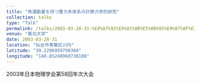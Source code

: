 ```yaml
---
title: "角運動量を持つ重力多体系の計算力学的研究"
collection: talks
type: "Talk"
permalink: /talks/2003-03-28-31-%E8%A7%92%E9%81%8B%E5%8B%95%E9%87%8F%E3%82%92%E6%8C%81%E3%81%A4%E9%87%8D%E5%8A%9B%E5%A4%9A%E4%BD%93%E7%B3%BB%E3%81%AE%E8%A8%88%E7%AE%97%E5%8A%9B%E5%AD%A6%E7%9A%84%E7%A0%94%E7%A9%B6
venue: "東北大学"
date: 2003-03-28-31
location: "仙台市青葉区川内"
latitude: "39.2296959798366"
longitude: "140.85248968738108"
---
```


2003年日本物理学会第58回年次大会
